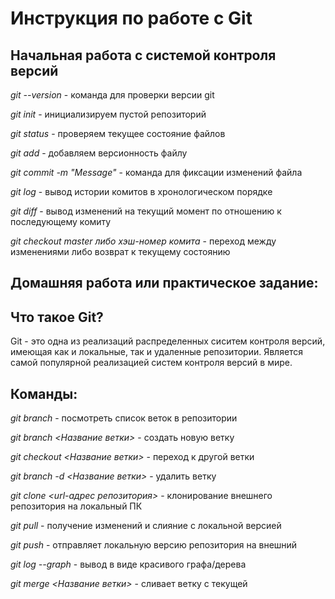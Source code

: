 # Инструкция по работе с Git

## Начальная работа с системой контроля версий

*git --version* - команда для проверки версии git

*git init* - инициализируем пустой репозиторий

*git status* - проверяем текущее состояние файлов

*git add* - добавляем версионность файлу

*git commit -m "Message"* - команда для фиксации изменений файла

*git log* - вывод истории комитов в хронологическом порядке

*git diff* - вывод изменений на текущий момент по отношению к последующему комиту

*git checkout master либо хэш-номер комита* - переход между изменениями либо возврат к текущему состоянию

## Домашняя работа или практическое задание:

## Что такое Git?

Git - это одна из реализаций распределенных сиситем контроля версий, имеющая как и локальные, так и удаленные репозитории. Является самой популярной реализацией систем контроля версий в мире.

## Команды:

*git branch* - посмотреть список веток в репозитории

*git branch <Название ветки>* - создать новую ветку

*git checkout <Название ветки>* - переход к другой ветки

*git branch -d <Название ветки>* - удалить ветку

*git clone <url-адрес репозитория>* - клонирование внешнего репозитория на локальный ПК

*git pull* - получение изменений и слияние с локальной версией

*git push* - отправляет локальную версию репозитория на внешний

*git log --graph* - вывод в виде красивого графа/дерева

*git merge <Название ветки>* - сливает ветку с текущей

